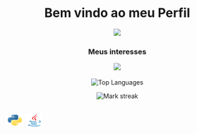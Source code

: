 <h1 align="center">Bem vindo ao meu Perfil</h1>
<p align="center">
   <img src="https://readme-typing-svg.demolab.com?font=Doto&color=%4DDDFFsize=35&center=true&vCenter=true&width=450&duration=1500&pause=1000&lines=Allan+Victor;Developer" width="auto" height="35"/>
</p>

<h3 align="center">Meus interesses</h3>
<p align="center">
   <img src="https://readme-typing-svg.demolab.com?font=Doto&color=%4DDDFFsize=35&center=true&vCenter=true&width=450&duration=1500&pause=1000&lines=Análise+de+Dados;Spring Boot;Flask" width="auto" height="35"/>
</p>
<p align="center">
  <img align="center" src="https://github-readme-stats.vercel.app/api/top-langs?username=Nall99&hide_border=true&no-bg=true&no-frame=true&layout=compact&theme=transparent&langs_count=10" alt="Top Languages"/>
</p>
<p align="center">
  <img alt="Mark streak" src="https://github-readme-streak-stats.herokuapp.com/?user=Nall99&hide_border=true&theme=transparent" /> 
</p>
<div style="display: inline_block"><br>
  <img align="center" alt="Linne-Python" height="30" width="40" src="https://raw.githubusercontent.com/devicons/devicon/master/icons/python/python-original.svg">
  <img align="center" alt="Linne-Java" height="30" width="40" src="https://github.com/devicons/devicon/blob/master/icons/java/java-original.svg">
</div>
